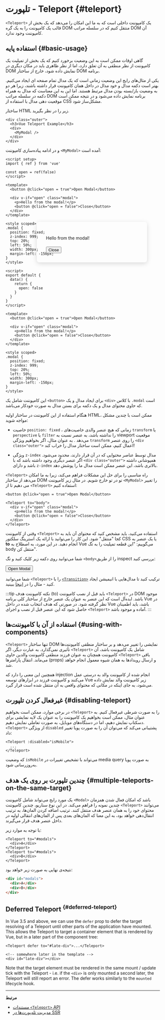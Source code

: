 # تلپورت - Teleport {#teleport}

 <VueSchoolLink href="https://vueschool.io/lessons/vue-3-teleport" title="Free Vue.js Teleport Lesson"/>

`<Teleport>` یک کامپوننت داخلی است که به ما این امکان را می‌دهد که یک بخش از قالب یک کامپوننت را به یک گره DOM منتقل کنیم که در سلسله مراتب DOM آن کامپوننت وجود ندارد.

## استفاده پایه {#basic-usage}

گاهی اوقات ممکن است به این وضعیت برخورد کنیم که یک بخش از تمپلیت یک کامپوننت از نظر منطقی به آن تعلق دارد، اما از نظر ظاهری باید در مکان دیگری در DOM نمایش داده شود، خارج از ساختار DOM برنامه.

یکی از مثال‌های رایج این وضعیت زمانی است که یک مدال تمام صفحه ای ایجاد می‌کنیم. بهتر است دکمه مدال و خود مدال در داخل همان کامپوننت قرار داشته باشند، زیرا هر دو به وضعیت باز/بسته بودن مدال مرتبط هستند. اما این به این معناست که مدال به همراه دکمه در سلسله مراتب DOM برنامه نمایش داده می‌شود و در نتیجه ممکن است موقعیت دهی مدال با استفاده از CSS مشکل‌ساز شود.

ساختار HTML زیر را در نظر بگیرید.

```vue-html
<div class="outer">
  <h3>Vue Teleport Example</h3>
  <div>
    <MyModal />
  </div>
</div>
```

و در ادامه پیاده‌سازی کامپوننت `<MyModal>` آمده است:

<div class="composition-api">

```vue
<script setup>
import { ref } from 'vue'

const open = ref(false)
</script>

<template>
  <button @click="open = true">Open Modal</button>

  <div v-if="open" class="modal">
    <p>Hello from the modal!</p>
    <button @click="open = false">Close</button>
  </div>
</template>

<style scoped>
.modal {
  position: fixed;
  z-index: 999;
  top: 20%;
  left: 50%;
  width: 300px;
  margin-left: -150px;
}
</style>
```

</div>
<div class="options-api">

```vue
<script>
export default {
  data() {
    return {
      open: false
    }
  }
}
</script>

<template>
  <button @click="open = true">Open Modal</button>

  <div v-if="open" class="modal">
    <p>Hello from the modal!</p>
    <button @click="open = false">Close</button>
  </div>
</template>

<style scoped>
.modal {
  position: fixed;
  z-index: 999;
  top: 20%;
  left: 50%;
  width: 300px;
  margin-left: -150px;
}
</style>
```

</div>

این کامپوننت شامل یک `<button>` برای ایجاد مدال و یک `<div>` با کلاس `‎.modal` است که حاوی محتوای مدال و یک دکمه برای بستن مدال به صورت خودکار می‌باشد.

هنگام استفاده از این کامپوننت در ساختار اولیه HTML، ممکن است با چندین مشکل مواجه شوید:

- خاصیت `position: fixed` ، زمانی که هیچ عنصر والدی خاصیت‌های `transform` یا `perspective` یا `filter` را نداشته باشد، به عنصر نسبت به viewport موقعیت می‌دهد . به عنوان مثال، اگر بخواهیم ویژگی‌ `transform` را روی عنصر `‎<div class="outer">‎` اعمال کنیم، ممکن است ساختار مدال را خراب کند!

- ویژگی `z-index` مدال توسط عناصر محتوایی که در آن قرار دارند، محدود می‌شود. اگر عنصر دیگری وجود داشته باشد که با `‎<div class="outer">‎` همپوشانی داشته باشد و دارای `z-index` بالاتری باشد، این عنصر ممکن است مدال ما را پوشش دهد.

`<Teleport>` راه مناسبی را برای حل این مشکلات فراهم می‌کند، زیرا به ما امکان می‌دهد از ساختار DOM تو در تو خارج شویم. در مثال زیر کامپوننت `<MyModal>` را تغییر می دهیم تا از `<Teleport>` استفاده کنیم:

```vue-html{3,8}
<button @click="open = true">Open Modal</button>

<Teleport to="body">
  <div v-if="open" class="modal">
    <p>Hello from the modal!</p>
    <button @click="open = false">Close</button>
  </div>
</Teleport>
```

وقتی از کامپوننت `<Teleport>` استفاده می‌کنید، باید مشخص کنید که محتوای آن باید به کجا "منتقل" شود. این کار را می‌توانید با ارائه یک استرینگ سلکتور CSS یا یک عنصر به **to** انجام دهید. در این مورد، به اصطلاح به Vue می‌گوییم: "این قطعه تمپلیت را به تگ body منتقل کن".

شما می‌توانید روی دکمه زیر کلیک کنید و تگ `<body>`را از طریق inspect بررسی کنید:

<script setup>
import { ref } from 'vue'
const open = ref(false)
</script>

<div class="demo">
  <button @click="open = true">Open Modal</button>
  <ClientOnly>
    <Teleport to="body">
      <div v-if="open" class="demo modal-demo">
        <p style="margin-bottom:20px">Hello from the modal!</p>
        <button @click="open = false">Close</button>
      </div>
    </Teleport>
  </ClientOnly>
</div>

<style>
.modal-demo {
  position: fixed;
  z-index: 999;
  top: 20%;
  left: 50%;
  width: 300px;
  margin-left: -150px;
  background-color: var(--vt-c-bg);
  padding: 30px;
  border-radius: 8px;
  box-shadow: 0 4px 16px rgba(0, 0, 0, 0.15);
}
</style>

شما می‌توانید `<Teleport>` را با [`<Transition>`](./transition) ترکیب کنید تا مدال‌هایی با انیمیشن ایجاد کنید - مثال را در [اینجا](/examples/#modal) ببینید. 

:::tip نکته
کامپوننت هدف (to) باید قبل از نصب کامپوننت `<Teleport>` در DOM موجود باشد. ایده‌آل است که این عنصر به عنوان یک عنصر خارج از ساختار کلی برنامه Vue در نظر گرفته شود. در صورتی که هدف انتخاب شده در داخل Vue باشد، باید اطمینان حاصل شود که این عنصر قبل از نصب و اجرای `<Teleport>` آماده و موجود باشد.
:::

## استفاده از آن با کامپوننت‌ها {#using-with-components}

`<Teleport>` تنها ساختار DOM نمایشی را تغییر می‌دهد و بر ساختار منطقی کامپوننت‌ها تأثیری نمی‌گذارد. به عبارت دیگر، اگر `<Teleport>` شامل یک کامپوننت باشد، آن کامپوننت همچنان به عنوان فرزند منطقی کامپوننت والدین حاوی `<Teleport>` باقی می‌ماند. انتقال پارامترها (props) و ارسال رویدادها به همان شیوه معمول انجام خواهد شد.

همچنین این معنی را دارد که injection انجام شده از کامپوننت والد به درستی عمل می‌کنند و کامپوننت فرزند در ابزارهای توسعه Vue زیر کامپوننت والد نمایش داده می‌شود، به جای اینکه در مکانی که محتوای واقعی به آن منتقل شده است قرار گیرد.

## غیرفعال کردن تلپورت {#disabling-teleport}

در برخی موارد، ممکن است بخواهیم `<Teleport>` را به صورت شرطی غیرفعال کنیم. به عنوان مثال، ممکن است بخواهیم یک کامپوننت را به عنوان یک لایه نمایشی برای دسکتاپ نمایش دهیم، اما در دستگاه‌های موبایل، به صورت تعاملی نمایش دهیم. `<Teleport>` از ویژگی `disabled` پشتیبانی می‌کند که می‌توان آن را به صورت پویا تغییر داد:

```vue-html
<Teleport :disabled="isMobile">
  ...
</Teleport>
```

که وضعیت `isMobile` می‌تواند با تشخیص تغییرات در media query به صورت پویا به‌روزرسانی شود.

## چندین تلپورت بر روی یک هدف {#multiple-teleports-on-the-same-target}

یک مورد رایج می‌تواند شامل کامپوننت `<Modal>` باشد که امکان فعال شدن همزمان چندین نمونه را فراهم می‌کند. در این نوع سناریو، چندین کامپوننت `<Teleport>` می‌توانند محتوای خود را به همان عنصر هدف منتقل کنند. ترتیب اضافه کردن المان‌ها، به ترتیب انتقال‌دهی خواهد بود، به این معنا که المان‌های بعدی پس از المان‌های انتقالی اولیه در داخل عنصر هدف قرار می‌گیرند.

با توجه به موارد زیر:

```vue-html
<Teleport to="#modals">
  <div>A</div>
</Teleport>
<Teleport to="#modals">
  <div>B</div>
</Teleport>
```

نتیجه‌ی نهایی به صورت زیر خواهد بود:

```html
<div id="modals">
  <div>A</div>
  <div>B</div>
</div>
```

## Deferred Teleport <sup class="vt-badge" data-text="3.5+" /> {#deferred-teleport}

In Vue 3.5 and above, we can use the `defer` prop to defer the target resolving of a Teleport until other parts of the application have mounted. This allows the Teleport to target a container element that is rendered by Vue, but in a later part of the component tree:

```vue-html
<Teleport defer to="#late-div">...</Teleport>

<!-- somewhere later in the template -->
<div id="late-div"></div>
```

Note that the target element must be rendered in the same mount / update tick with the Teleport - i.e. if the `<div>` is only mounted a second later, the Teleport will still report an error. The defer works similarly to the `mounted` lifecycle hook.

---

**مرتبط**

- [مستندات ‎`<Teleport>`‎ API](/api/built-in-components#teleport)
- [مدیریت تله‌پورت‌ها در SSR](/guide/scaling-up/ssr#teleports)
